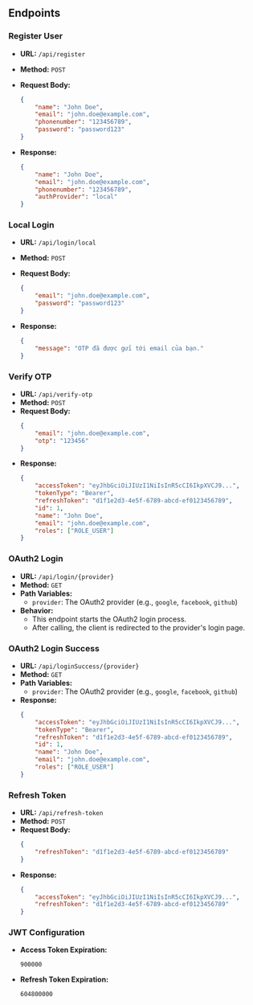 ## Endpoints

### Register User
- **URL:** `/api/register`
- **Method:** `POST`
- **Request Body:**
    ```json
    {
        "name": "John Doe",
        "email": "john.doe@example.com",
        "phonenumber": "123456789",
        "password": "password123"
    }
    ```

- **Response:**
    ```json
    {
        "name": "John Doe",
        "email": "john.doe@example.com",
        "phonenumber": "123456789",
        "authProvider": "local"
    }
    ```


### Local Login
- **URL:** `/api/login/local`
- **Method:** `POST`
- **Request Body:**
    ```json
    {
        "email": "john.doe@example.com",
        "password": "password123"
    }
    ```

- **Response:**
    ```json
    {
        "message": "OTP đã được gửi tới email của bạn."
    }
    ```


### Verify OTP
- **URL:** `/api/verify-otp`
- **Method:** `POST`
- **Request Body:**
    ```json
    {
        "email": "john.doe@example.com",
        "otp": "123456"
    }
    ```
- **Response:**
    ```json
    {
        "accessToken": "eyJhbGciOiJIUzI1NiIsInR5cCI6IkpXVCJ9...",
        "tokenType": "Bearer",
        "refreshToken": "d1f1e2d3-4e5f-6789-abcd-ef0123456789",
        "id": 1,
        "name": "John Doe",
        "email": "john.doe@example.com",
        "roles": ["ROLE_USER"]
    }


### OAuth2 Login
- **URL:** `/api/login/{provider}`
- **Method:** `GET`
- **Path Variables:**
    - `provider`: The OAuth2 provider (e.g., `google`, `facebook`, `github`)
- **Behavior:**
  - This endpoint starts the OAuth2 login process.
  - After calling, the client is redirected to the provider's login page.

### OAuth2 Login Success
- **URL:** `/api/loginSuccess/{provider}`
- **Method:** `GET`
- **Path Variables:**
    - `provider`: The OAuth2 provider (e.g., `google`, `facebook`, `github`)
- **Response:**
    ```json
    {
        "accessToken": "eyJhbGciOiJIUzI1NiIsInR5cCI6IkpXVCJ9...",
        "tokenType": "Bearer",
        "refreshToken": "d1f1e2d3-4e5f-6789-abcd-ef0123456789",
        "id": 1,
        "name": "John Doe",
        "email": "john.doe@example.com",
        "roles": ["ROLE_USER"]
    }
    ```

### Refresh Token
- **URL:** `/api/refresh-token`
- **Method:** `POST`
- **Request Body:**
    ```json
    {
        "refreshToken": "d1f1e2d3-4e5f-6789-abcd-ef0123456789"
    }
    ```
- **Response:**
    ```json
    {
        "accessToken": "eyJhbGciOiJIUzI1NiIsInR5cCI6IkpXVCJ9...",
        "refreshToken": "d1f1e2d3-4e5f-6789-abcd-ef0123456789"
    }
    ```
### JWT Configuration

- **Access Token Expiration:**
    ```properties
   900000
    ```

- **Refresh Token Expiration:**
    ```properties
  604800000
    ```
